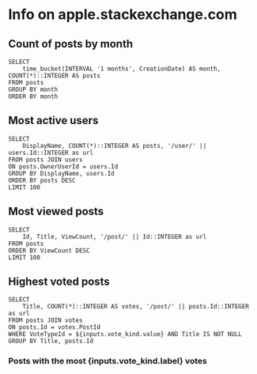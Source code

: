 # Info on apple.stackexchange.com

## Count of posts by month

```posts_by_month
SELECT
	time_bucket(INTERVAL '1 months', CreationDate) AS month, COUNT(*)::INTEGER AS posts
FROM posts
GROUP BY month
ORDER BY month
```

<LineChart data={posts_by_month} x="month" y="posts" />

## Most active users

```most_active_users
SELECT
	DisplayName, COUNT(*)::INTEGER AS posts, '/user/' || users.Id::INTEGER as url
FROM posts JOIN users
ON posts.OwnerUserId = users.Id
GROUP BY DisplayName, users.Id
ORDER BY posts DESC
LIMIT 100
```

<DataTable data={most_active_users}>
	<Column id="DisplayName" />
	<Column id="posts" />
	<Column id="url" contentType="link" />
</DataTable>

## Most viewed posts

```most_viewed_posts
SELECT
	Id, Title, ViewCount, '/post/' || Id::INTEGER as url
FROM posts
ORDER BY ViewCount DESC
LIMIT 100
```

<DataTable data={most_viewed_posts}>
	<Column id="Id" />
	<Column id="Title" />
	<Column id="ViewCount" />
	<Column id="url" contentType="link" />
</DataTable>

## Highest voted posts

<Dropdown title="Select vote type" name="vote_kind" defaultValue={12}>
	<DropdownOption valueLabel="Accepted By Originator" value={1} />
	<DropdownOption valueLabel="Up Mod" value={2} />
	<DropdownOption valueLabel="Down Mod" value={3} />
	<DropdownOption valueLabel="Offensive" value={4} />
	<DropdownOption valueLabel="Favorite" value={5} />
	<DropdownOption valueLabel="Close" value={6} />
	<DropdownOption valueLabel="Reopen" value={7} />
	<DropdownOption valueLabel="Bounty Start" value={8} />
	<DropdownOption valueLabel="Bounty Close" value={9} />
	<DropdownOption valueLabel="Deletion" value={10} />
	<DropdownOption valueLabel="Undeletion" value={11} />
	<DropdownOption valueLabel="Spam" value={12} />
	<DropdownOption valueLabel="Inform Moderator" value={13} />
</Dropdown>

```posts_by_vote_kind
SELECT
	Title, COUNT(*)::INTEGER AS votes, '/post/' || posts.Id::INTEGER as url
FROM posts JOIN votes
ON posts.Id = votes.PostId
WHERE VoteTypeId = ${inputs.vote_kind.value} AND Title IS NOT NULL
GROUP BY Title, posts.Id
```

### Posts with the most {inputs.vote_kind.label} votes

<DataTable data={posts_by_vote_kind}>
	<Column id="Title" />
	<Column id="votes" />
	<Column id="url" contentType="link" />
</DataTable>
